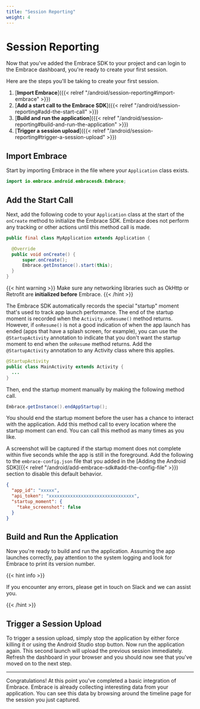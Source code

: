 ```yaml
---
title: "Session Reporting"
weight: 4
---
```


# Session Reporting

Now that you've added the Embrace SDK to your project and can login to the Embrace dashboard, you're ready to create your first session.

Here are the steps you'll be taking to create your first session.

1. [**Import Embrace**]({{< relref "/android/session-reporting#import-embrace" >}})
1. [**Add a start call to the Embrace SDK**]({{< relref "/android/session-reporting#add-the-start-call" >}})
1. [**Build and run the application**]({{< relref "/android/session-reporting#build-and-run-the-application" >}})
1. [**Trigger a session upload**]({{< relref "/android/session-reporting#trigger-a-session-upload" >}})

## Import Embrace

Start by importing Embrace in the file where your `Application` class exists.

```java
import io.embrace.android.embracesdk.Embrace;
```

## Add the Start Call

Next, add the following code to your `Application` class at the start of the `onCreate` method to initialize the Embrace SDK.
Embrace does not perform any tracking or other actions until this method call is made.

```java
public final class MyApplication extends Application {

  @Override
  public void onCreate() {
      super.onCreate();
      Embrace.getInstance().start(this);
  }
}
```

{{< hint warning >}}
Make sure any networking libraries such as OkHttp or Retrofit are **initialized before** Embrace.
{{< /hint >}}

The Embrace SDK automatically records the special "startup" moment that's used to track app launch performance.
The end of the startup moment is recorded when the `Activity.onResume()` method returns.
However, if `onResume()` is not a good indication of when the app launch has ended (apps that have a splash screen, for example),
you can use the `@StartupActivity` annotation to indicate that you don't want the startup moment to end when the `onResume` method returns.
Add the `@StartupActivity` annotation to any Activity class where this applies.

```java
@StartupActivity
public class MainActivity extends Activity {
  ...
}
```

Then, end the startup moment manually by making the following method call.

```java
Embrace.getInstance().endAppStartup();
```

You should end the startup moment before the user has a chance to interact with the application.
Add this method call to every location where the startup moment can end. You can call this method as many times as you like.

A screenshot will be captured if the startup moment does not complete within five seconds while the app is still in the foreground.
Add the following to the `embrace-config.json` file that you added in the [Adding the Android SDK]({{< relref "/android/add-embrace-sdk#add-the-config-file" >}}) section to disable this default behavior.

```json
{
  "app_id": "xxxxx",
  "api_token": "xxxxxxxxxxxxxxxxxxxxxxxxxxxxxxxx",
  "startup_moment": {
    "take_screenshot": false
  }
}
```

## Build and Run the Application

Now you're ready to build and run the application. Assuming the app launches correctly,
pay attention to the system logging and look for Embrace to print its version number.

{{< hint info >}}

If you encounter any errors, please get in touch on Slack and we can assist you.

{{< /hint >}}

## Trigger a Session Upload

To trigger a session upload, simply stop the application by either force killing
it or using the Android Studio stop button. Now run the application again. This second
launch will upload the previous session immediately. Refresh the dashboard in
your browser and you should now see that you've moved on to the next step.

---

Congratulations! At this point you've completed a basic integration of Embrace.
Embrace is already collecting interesting data from your application. You can
see this data by browsing around the timeline page for the session you just captured.
